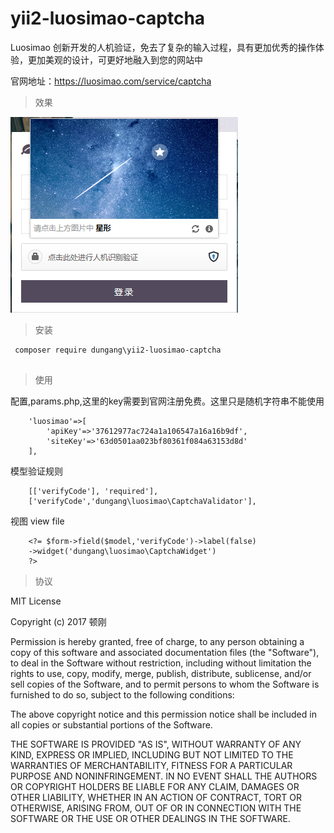 # yii2-luosimao-captcha

Luosimao 创新开发的人机验证，免去了复杂的输入过程，具有更加优秀的操作体验，更加美观的设计，可更好地融入到您的网站中

官网地址：https://luosimao.com/service/captcha

> 效果

![效果图](demo.png)

> 安装

```
 composer require dungang\yii2-luosimao-captcha
 
```

> 使用

配置,params.php,这里的key需要到官网注册免费。这里只是随机字符串不能使用

```
    'luosimao'=>[
        'apiKey'=>'37612977ac724a1a106547a16a16b9df',
        'siteKey'=>'63d0501aa023bf80361f084a63153d8d'
    ],
```

模型验证规则

```
    [['verifyCode'], 'required'],
    ['verifyCode','dungang\luosimao\CaptchaValidator'],
```

视图 view file

```
    <?= $form->field($model,'verifyCode')->label(false)
    ->widget('dungang\luosimao\CaptchaWidget')
    ?>
```

> 协议

MIT License

Copyright (c) 2017 顿刚

Permission is hereby granted, free of charge, to any person obtaining a copy
of this software and associated documentation files (the "Software"), to deal
in the Software without restriction, including without limitation the rights
to use, copy, modify, merge, publish, distribute, sublicense, and/or sell
copies of the Software, and to permit persons to whom the Software is
furnished to do so, subject to the following conditions:

The above copyright notice and this permission notice shall be included in all
copies or substantial portions of the Software.

THE SOFTWARE IS PROVIDED "AS IS", WITHOUT WARRANTY OF ANY KIND, EXPRESS OR
IMPLIED, INCLUDING BUT NOT LIMITED TO THE WARRANTIES OF MERCHANTABILITY,
FITNESS FOR A PARTICULAR PURPOSE AND NONINFRINGEMENT. IN NO EVENT SHALL THE
AUTHORS OR COPYRIGHT HOLDERS BE LIABLE FOR ANY CLAIM, DAMAGES OR OTHER
LIABILITY, WHETHER IN AN ACTION OF CONTRACT, TORT OR OTHERWISE, ARISING FROM,
OUT OF OR IN CONNECTION WITH THE SOFTWARE OR THE USE OR OTHER DEALINGS IN THE
SOFTWARE.
